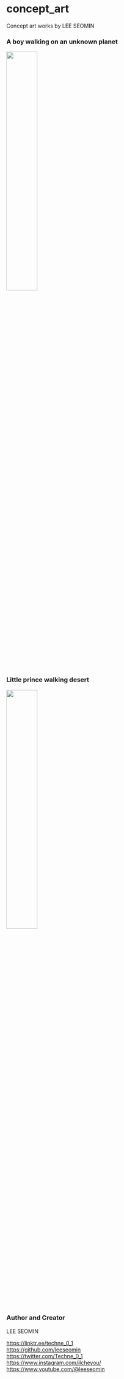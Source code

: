 # concept_art
Concept art works by LEE SEOMIN 



### A boy walking on an unknown planet

 <img src="https://github.com/leeseomin/concept_art/blob/main/art/A%20boy%20walking%20on%20an%20unknown%20planet.png" width="40%">    
 
 <br/><br/>  


### Little prince walking desert

 <img src="https://github.com/leeseomin/concept_art/blob/main/art/A%20boy%20walking%20on%20an%20unknown%20planet.png" width="40%">    
 
 <br/><br/>  
 
 



### Author and Creator
 
 LEE SEOMIN
 
 https://linktr.ee/techne_0_1
   <br/> 
 https://github.com/leeseomin 
  <br/> 
 https://twitter.com/Techne_0_1
  <br/>
https://www.instagram.com/ilcheyou/  
 https://www.youtube.com/@leeseomin
